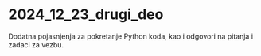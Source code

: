 # 2024_12_23_drugi_deo
Dodatna pojasnjenja za pokretanje Python koda, kao i odgovori na pitanja i zadaci za vezbu.
